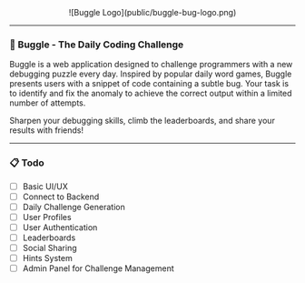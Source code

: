 
<center>
  ![Buggle Logo](public/buggle-bug-logo.png)
</center>

---

### 🚀 Buggle - The Daily Coding Challenge

Buggle is a web application designed to challenge programmers with a new debugging puzzle every day. Inspired by popular daily word games, Buggle presents users with a snippet of code containing a subtle bug. Your task is to identify and fix the anomaly to achieve the correct output within a limited number of attempts.

Sharpen your debugging skills, climb the leaderboards, and share your results with friends!

---

### 📋 Todo

- [ ] Basic UI/UX
- [ ] Connect to Backend
- [ ] Daily Challenge Generation
- [ ] User Profiles
- [ ] User Authentication
- [ ] Leaderboards
- [ ] Social Sharing
- [ ] Hints System
- [ ] Admin Panel for Challenge Management

